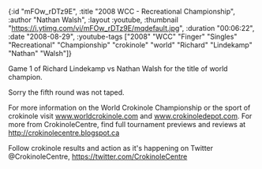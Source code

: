 {:id "mFOw_rDTz9E",
 :title "2008 WCC - Recreational Championship",
 :author "Nathan Walsh",
 :layout :youtube,
 :thumbnail "https://i.ytimg.com/vi/mFOw_rDTz9E/mqdefault.jpg",
 :duration "00:06:22",
 :date "2008-08-29",
 :youtube-tags
 ["2008"
  "WCC"
  "Finger"
  "Singles"
  "Recreational"
  "Championship"
  "crokinole"
  "world"
  "Richard"
  "Lindekamp"
  "Nathan"
  "Walsh"]}


Game 1 of Richard Lindekamp vs Nathan Walsh for the title of world champion.

Sorry the fifth round was not taped.

For more information on the World Crokinole Championship or the sport of crokinole visit www.worldcrokinole.com and www.crokinoledepot.com. For more from CrokinoleCentre, find full tournament previews and reviews at http://crokinolecentre.blogspot.ca

Follow crokinole results and action as it's happening on Twitter @CrokinoleCentre, https://twitter.com/CrokinoleCentre
